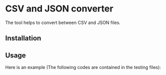 # CSV and JSON converter

The tool helps to convert between CSV and JSON files.

## Installation

## Usage
Here is an example (The following codes are contained in the testing files):
